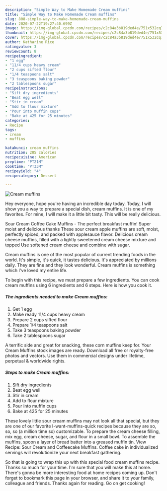 ```yaml
---
description: "Simple Way to Make Homemade Cream muffins"
title: "Simple Way to Make Homemade Cream muffins"
slug: 808-simple-way-to-make-homemade-cream-muffins
date: 2020-07-22T19:27:40.699Z
image: https://img-global.cpcdn.com/recipes/c2c84a3b819ded4e/751x532cq70/cream-muffins-recipe-main-photo.jpg
thumbnail: https://img-global.cpcdn.com/recipes/c2c84a3b819ded4e/751x532cq70/cream-muffins-recipe-main-photo.jpg
cover: https://img-global.cpcdn.com/recipes/c2c84a3b819ded4e/751x532cq70/cream-muffins-recipe-main-photo.jpg
author: Katharine Rice
ratingvalue: 3
reviewcount: 8
recipeingredient:
- "1 egg"
- "11/4 cups heavy cream"
- "2 cups sifted flour"
- "1/4 teaspoons salt"
- "3 teaspoons baking powder"
- "2 tablespoons sugar"
recipeinstructions:
- "Sift dry ingredients"
- "Beat egg well"
- "Stir in cream"
- "Add to flour mixture"
- "Pour into muffin cups"
- "Bake at 425 for 25 minutes"
categories:
- Recipe
tags:
- cream
- muffins

katakunci: cream muffins 
nutrition: 205 calories
recipecuisine: American
preptime: "PT21M"
cooktime: "PT33M"
recipeyield: "4"
recipecategory: Dessert

---
```



![Cream muffins](https://img-global.cpcdn.com/recipes/c2c84a3b819ded4e/751x532cq70/cream-muffins-recipe-main-photo.jpg)

Hey everyone, hope you're having an incredible day today. Today, I will show you a way to prepare a special dish, cream muffins. It is one of my favorites. For mine, I will make it a little bit tasty. This will be really delicious.

Sour Cream Coffee Cake Muffins - The perfect breakfast muffin! Super moist and delicious thanks These sour cream apple muffins are soft, moist, perfectly spiced, and packed with applesauce flavor. Delicious cream cheese muffins, filled with a lightly sweetened cream cheese mixture and topped Use softened cream cheese and combine with sugar.

Cream muffins is one of the most popular of current trending foods in the world. It's simple, it's quick, it tastes delicious. It's appreciated by millions daily. They are fine and they look wonderful. Cream muffins is something which I've loved my entire life.


To begin with this recipe, we must prepare a few ingredients. You can cook cream muffins using 6 ingredients and 6 steps. Here is how you cook it.

<!--inarticleads1-->

##### The ingredients needed to make Cream muffins:

1. Get 1 egg
1. Make ready 11/4 cups heavy cream
1. Prepare 2 cups sifted flour
1. Prepare 1/4 teaspoons salt
1. Take 3 teaspoons baking powder
1. Take 2 tablespoons sugar


A terrific side and great for snacking, these corn muffins keep for. Your Cream Muffins stock images are ready. Download all free or royalty-free photos and vectors. Use them in commercial designs under lifetime, perpetual &amp; worldwide rights. 

<!--inarticleads2-->

##### Steps to make Cream muffins:

1. Sift dry ingredients
1. Beat egg well
1. Stir in cream
1. Add to flour mixture
1. Pour into muffin cups
1. Bake at 425 for 25 minutes


These lovely little sour cream muffins may not look all that special, but they are one of our favorite I-want-muffins-quick recipes because they are so, so, so (a million time so) customizable. To prepare the cream cheese filling, mix egg, cream cheese, sugar, and flour in a small bowl. To assemble the muffins, spoon a layer of bread batter into a greased muffin tin. View Recipe: Sour Cream and Coffeecake Muffins. Coffee cake in individualized servings will revolutionize your next breakfast gathering. 

So that is going to wrap this up with this special food cream muffins recipe. Thanks so much for your time. I'm sure that you will make this at home. There's gonna be more interesting food at home recipes coming up. Don't forget to bookmark this page in your browser, and share it to your family, colleague and friends. Thanks again for reading. Go on get cooking!
